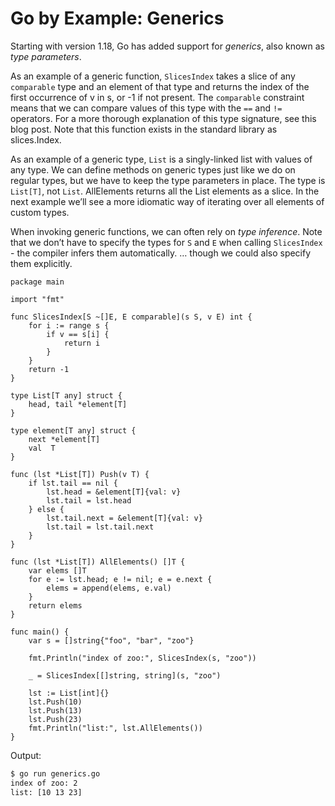 # Go by Example: Generics

Starting with version 1.18, Go has added support for _generics_, also known as _type parameters_. 

As an example of a generic function, `SlicesIndex` takes a slice of any `comparable` type and an element of that type and returns the index of the first occurrence of v in s, or -1 if not present. The `comparable` constraint means that we can compare values of this type with the `==` and `!=` operators. For a more thorough explanation of this type signature, see this blog post. Note that this function exists in the standard library as slices.Index.

As an example of a generic type, `List` is a singly-linked list with values of any type. We can define methods on generic types just like we do on regular types, but we have to keep the type parameters in place. The type is `List[T]`, not `List`. AllElements returns all the List elements as a slice. In the next example we’ll see a more idiomatic way of iterating over all elements of custom types. 

When invoking generic functions, we can often rely on _type inference_. Note that we don’t have to specify the types for `S` and `E` when calling `SlicesIndex` - the compiler infers them automatically.  … though we could also specify them explicitly.
  
```package main
package main

import "fmt"

func SlicesIndex[S ~[]E, E comparable](s S, v E) int {
    for i := range s {
        if v == s[i] {
            return i
        }
    }
    return -1
}

type List[T any] struct {
    head, tail *element[T]
}

type element[T any] struct {
    next *element[T]
    val  T
}

func (lst *List[T]) Push(v T) {
    if lst.tail == nil {
        lst.head = &element[T]{val: v}
        lst.tail = lst.head
    } else {
        lst.tail.next = &element[T]{val: v}
        lst.tail = lst.tail.next
    }
}

func (lst *List[T]) AllElements() []T {
    var elems []T
    for e := lst.head; e != nil; e = e.next {
        elems = append(elems, e.val)
    }
    return elems
}

func main() {
    var s = []string{"foo", "bar", "zoo"}

    fmt.Println("index of zoo:", SlicesIndex(s, "zoo"))

    _ = SlicesIndex[[]string, string](s, "zoo")

    lst := List[int]{}
    lst.Push(10)
    lst.Push(13)
    lst.Push(23)
    fmt.Println("list:", lst.AllElements())
}
```

Output:

```Bash
$ go run generics.go
index of zoo: 2
list: [10 13 23]
```